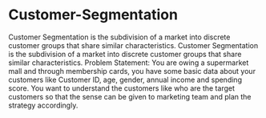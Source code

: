 # Customer-Segmentation
Customer Segmentation is the subdivision of a market into discrete customer groups that share similar characteristics. Customer Segmentation is the subdivision of a market into discrete customer groups that share similar characteristics. Problem Statement: You are owing a supermarket mall and through membership cards, you have some basic data about your customers like Customer ID, age, gender, annual income and spending score. You want to understand the customers like who are the target customers so that the sense can be given to marketing team and plan the strategy accordingly.
